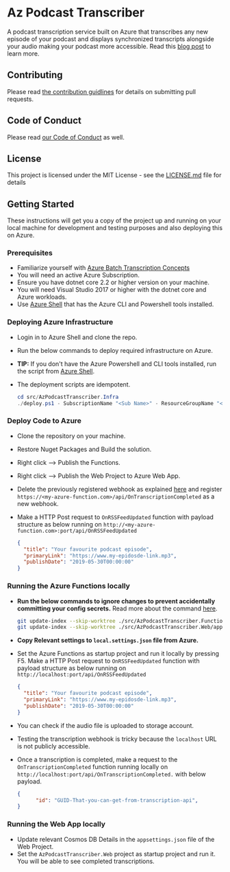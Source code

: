 # Az Podcast Transcriber

A podcast transcription service built on Azure that transcribes any new episode of your podcast and displays synchronized transcripts alongside your audio making your podcast more accessible. Read this [blog post](https://www.gurucharan.in/azure/accessibility-ai-and-abstractions-how-i-built-a-podcast-transcription-service-on-azure-in-a-week/) to learn more.

## Contributing

Please read [the contribution guidlines](./CONTRIBUTING.md) for details on submitting pull requests.

## Code of Conduct

Please read [our Code of Conduct](./CODE_OF_CONDUCT.md) as well.

## License

This project is licensed under the MIT License - see the [LICENSE.md](./LICENSE.md) file for details

## Getting Started

These instructions will get you a copy of the project up and running on your local machine for development and testing purposes and also deploying this on Azure.

### Prerequisites

- Familiarize yourself with [Azure Batch Transcription Concepts](https://docs.microsoft.com/en-us/azure/cognitive-services/speech-service/batch-transcription)
- You will need an active Azure Subscription.
- Ensure you have dotnet core 2.2 or higher version on your machine.
- You will need Visual Studio 2017 or higher with the dotnet core and Azure workloads.
- Use [Azure Shell](https://shell.azure.com/) that has the Azure CLI and Powershell tools installed.

### Deploying Azure Infrastructure

- Login in to Azure Shell and clone the repo.
- Run the below commands to deploy required infrastructure on Azure.
- **TIP:** If you don't have the Azure Powershell and CLI tools installed, run the script from [Azure Shell](https://shell.azure.com/).
- The deployment scripts are idempotent.  
  
  ```powershell
  cd src/AzPodcastTranscriber.Infra
  ./deploy.ps1 - SubscriptionName "<Sub Name>" - ResourceGroupName "<RG Name>"
  ```

### Deploy Code to Azure

- Clone the repository on your machine.
- Restore Nuget Packages and Build the solution.
- Right click --> Publish the Functions.
- Right click --> Publish the Web Project to Azure Web App.
- Delete the previously registered webhook as explained [here](https://docs.microsoft.com/en-us/azure/cognitive-services/speech-service/webhooks#other-webhook-operations) and register `https://<my-azure-function.com>/api/OnTranscriptionCompleted` as a new webhook.
- Make a HTTP Post request to `OnRSSFeedUpdated` function with payload structure as below running on `http://<my-azure-function.com>:port/api/OnRSSFeedUpdated`
  
  ``` json
  {
    "title": "Your favourite podcast episode",
    "primaryLink": "https://www.my-epidosde-link.mp3",
    "publishDate": "2019-05-30T00:00:00"
  }
  ```

### Running the Azure Functions locally

- **Run the below commands to ignore changes to prevent accidentally committing your config secrets.** Read more about the command [here](https://stackoverflow.com/questions/13630849/git-difference-between-assume-unchanged-and-skip-worktree#).
  
  ``` bash
  git update-index --skip-worktree ./src/AzPodcastTranscriber.Functions/local.settings.json
  git update-index --skip-worktree ./src/AzPodcastTranscriber.Web/appsettings.json
  ```

- **Copy Relevant settings to `local.settings.json` file from Azure.**
- Set the Azure Functions as startup project and run it locally by pressing F5. Make a HTTP Post request to `OnRSSFeedUpdated` function with payload structure as below running on `http://localhost:port/api/OnRSSFeedUpdated`

  ``` json
  {
    "title": "Your favourite podcast episode",
    "primaryLink": "https://www.my-epidosde-link.mp3",
    "publishDate": "2019-05-30T00:00:00"
  }
  ```

- You can check if the audio file is uploaded to storage account.
- Testing the transcription webhook is tricky because the `localhost` URL is not publicly accessible.
- Once a transcription is completed, make a request to the `OnTranscriptionCompleted` function running locally on `http://localhost:port/api/OnTranscriptionCompleted.` with below payload.

  ``` json
  {
        "id": "GUID-That-you-can-get-from-transcription-api",
  }
  ```

### Running the Web App locally

- Update relevant Cosmos DB Details in the `appsettings.json` file of the Web Project.
- Set the `AzPodcastTranscriber.Web` project as startup project and run it. You will be able to see completed transcriptions.
